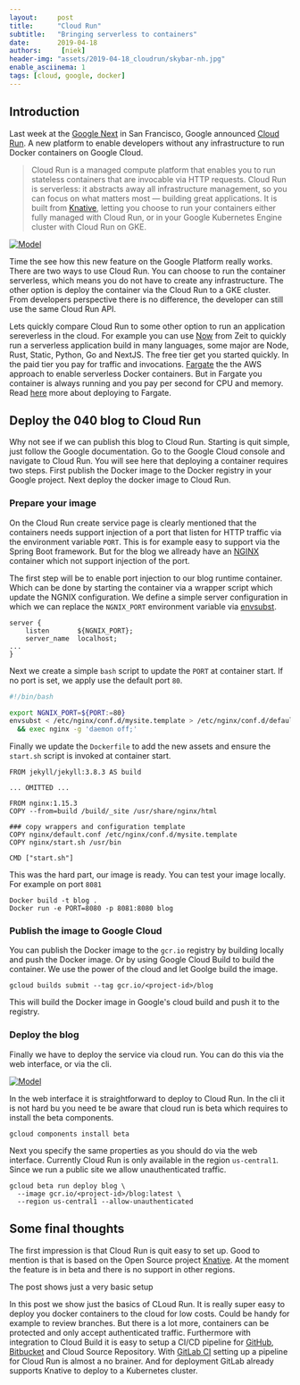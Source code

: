 ```yaml
---
layout:     post
title:      "Cloud Run"
subtitle:   "Bringing serverless to containers"
date:       2019-04-18
authors:     [niek]
header-img: "assets/2019-04-18_cloudrun/skybar-nh.jpg"
enable_asciinema: 1
tags: [cloud, google, docker]
---
```



## Introduction
Last week at the [Google Next](https://cloud.withgoogle.com/next/sf/) in San Francisco, Google announced [Cloud Run](https://cloud.google.com/run/). A new platform to enable developers without any infrastructure to run Docker containers on Google Cloud.

> Cloud Run is a managed compute platform that enables you to run stateless containers that are invocable via HTTP requests. Cloud Run is serverless: it abstracts away all infrastructure management, so you can focus on what matters most — building great applications. It is built from [Knative](https://github.com/knative/), letting you choose to run your containers either fully managed with Cloud Run, or in your Google Kubernetes Engine cluster with Cloud Run on GKE.


<a href="#">
    <img src="{{ site.baseurl }}/assets/2019-04-18_cloudrun/next.jpg"
    alt="Model">
</a>

Time the see how this new feature on the Google Platform really works. There are two ways to use Cloud Run. You can choose to run the container serverless, which means you do not have to create any infrastructure. The other option is deploy the container via the Cloud Run to a GKE cluster. From developers perspective there is no difference, the developer can still use the same Cloud Run API.

Lets quickly compare Cloud Run to some other option to run an application sereverless in the cloud. For example you can use [Now](https://zeit.co/now) from Zeit to quickly run a serverless application build in many languages, some major are Node, Rust, Static, Python, Go and NextJS. The free tier get you started quickly. In the paid tier you pay for traffic and invocations. [Fargate](https://aws.amazon.com/fargate/) the the AWS approach to enable serverless Docker containers. But in Fargate you container is always running and you pay per second for CPU and memory. Read [here](https://040code.github.io/2018/01/30/fargate_with_terraform/) more about deploying to Fargate.

## Deploy the 040 blog to Cloud Run

Why not see if we can publish this blog to Cloud Run. Starting is quit simple, just follow the Google documentation. Go to the Google Cloud console and navigate to Cloud Run. You will see here that deploying a container requires two steps. First publish the Docker image to the Docker registry in your Google project. Next deploy the docker image to Cloud Run.

### Prepare your image

On the Cloud Run create service page is clearly mentioned that the containers needs support injection of a port that listen for HTTP traffic via the environment variable `PORT`. This is for example easy to support via the Spring Boot framework. But for the blog we allready have an [NGINX](https://www.nginx.com/) container which not support injection of the port.

The first step will be to enable port injection to our blog runtime container. Which can be done by starting the container via a wrapper script which update the NGNIX configuration. We define a simple server configuration in which we can replace the `NGNIX_PORT` environment variable via [envsubst](https://www.gnu.org/software/gettext/manual/html_node/envsubst-Invocation.html).

```nginx
server {
    listen       ${NGNIX_PORT};
    server_name  localhost;
...
}
```

Next we create a simple `bash` script to update the `PORT` at container start. If no port is set, we apply use the default port `80`.

```bash
#!/bin/bash

export NGNIX_PORT=${PORT:=80}
envsubst < /etc/nginx/conf.d/mysite.template > /etc/nginx/conf.d/default.conf \
  && exec nginx -g 'daemon off;'

```

Finally we update the `Dockerfile` to add the new assets and ensure the `start.sh` script is invoked at container start.

```Docker
FROM jekyll/jekyll:3.8.3 AS build

... OMITTED ...

FROM nginx:1.15.3
COPY --from=build /build/_site /usr/share/nginx/html

### copy wrappers and configuration template
COPY nginx/default.conf /etc/nginx/conf.d/mysite.template
COPY nginx/start.sh /usr/bin

CMD ["start.sh"]
```

This was the hard part, our image is ready. You can test your image locally. For example on port `8081`
```
Docker build -t blog .
Docker run -e PORT=8080 -p 8081:8080 blog
```

### Publish the image to Google Cloud

You can publish the Docker image to the `gcr.io` registry by building locally and push the Docker image. Or by using Google Cloud Build to build the container. We use the power of the cloud and let Goolge build the image.

```gcloud builds submit --tag gcr.io/<project-id>/blog```


<asciinema-player src="{{ site.baseurl }}/assets/2019-04-18_cloudrun/build.json"
  cols="180" rows="15" autoplay="true" loop="true" speed="2.5">
</asciinema-player>


This will build the Docker image in Google's cloud build and push it to the registry.

### Deploy the blog

Finally we have to deploy the service via cloud run. You can do this via the web interface, or via the cli.

<a href="#">
    <img src="{{ site.baseurl }}/assets/2019-04-18_cloudrun/cloudrun.png"
    alt="Model">
</a>

In the web interface it is straightforward to deploy to Cloud Run. In the cli it is not hard bu you need te be aware that cloud run is beta which requires to install the beta components.
```
gcloud components install beta
```
Next you specify the same properties as you should do via the web interface. Currently Cloud Run is only available in the region `us-central1`. Since we run a public site we allow unauthenticated traffic.

```
gcloud beta run deploy blog \
  --image gcr.io/<project-id>/blog:latest \
  --region us-central1 --allow-unauthenticated
```

<asciinema-player src="{{ site.baseurl }}/assets/2019-04-18_cloudrun/deploy.json"
  cols="180" rows="15" autoplay="true" loop="true" speed="2.5">
</asciinema-player>

## Some final thoughts

The first impression is that Cloud Run is quit easy to set up. Good to mention is that is based on the Open Source project [Knative](https://github.com/knative/). At the moment the feature is in beta and there is no support in other regions.

The post shows just a very basic setup

In this post we show just the basics of CLoud Run. It is really super easy to deploy you docker containers to the cloud for low costs. Could be handy for example to review branches. But there is a lot more, containers can be protected and only accept authenticated traffic. Furthermore with integration to Cloud Build it is easy to setup a CI/CD pipeline for [GitHub](https://github.com), [Bitbucket](https://bitbucket.org) and Cloud Source Repository. With [GitLab CI](https://gitlab.com) setting up a pipeline for Cloud Run is almost a no brainer. And for deployment GitLab already supports Knative to deploy to a Kubernetes cluster.


